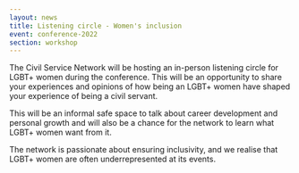 ```yaml
---
layout: news
title: Listening circle - Women's inclusion
event: conference-2022
section: workshop
---
```

The Civil Service Network will be hosting an in-person listening circle for LGBT+ women during the conference. This will be an opportunity to share your experiences and opinions of how being an LGBT+ women have shaped your experience of being a civil servant. 

This will be an informal safe space to talk about career development and personal growth and will also be a chance for the network to learn what LGBT+ women want from it. 

The network is passionate about ensuring inclusivity, and we realise that LGBT+ women are often underrepresented at its events.
